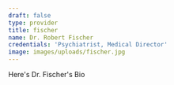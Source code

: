 ```yaml
---
draft: false
type: provider
title: fischer
name: Dr. Robert Fischer
credentials: 'Psychiatrist, Medical Director'
image: images/uploads/fischer.jpg
---
```

Here's Dr. Fischer's Bio